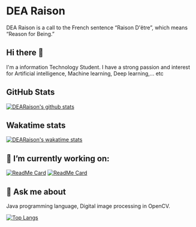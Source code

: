 # DEA Raison

DEA Raison is a call to the French sentence “Raison D'être”, which means “Reason for Being.”

## Hi there 👋

I'm a information Technology Student. I have a strong passion and interest for Artificial intelligence, Machine learning, Deep learning,... etc

## GitHub Stats

[![DEARaison's github stats](https://github-readme-stats.vercel.app/api?username=DEARaison&count_private=true&show_icons=true)](https://github.com/DEARaison)

## Wakatime stats

[![DEARaison's wakatime stats](https://github-readme-stats.vercel.app/api/wakatime?username=DEARaison)](https://wakatime.com/@DEARaison)

## 🔭 I’m currently working on:

[![ReadMe Card](https://github-readme-stats.vercel.app/api/pin/?username=DEARaison&repo=opencv-digital-image-processing&show_owner=true)](https://github.com/DEARaison/opencv-digital-image-processing)
[![ReadMe Card](https://github-readme-stats.vercel.app/api/pin/?username=DEARaison&repo=letter-images-collector&show_owner=true)](https://github.com/DEARaison/letter-images-collector)

## 💬 Ask me about

Java programming language, Digital image processing in OpenCV.

[![Top Langs](https://github-readme-stats.vercel.app/api/top-langs/?username=DEARaison&layout=compact)](https://github.com/DEARaison)
